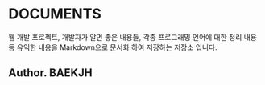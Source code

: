 # DOCUMENTS

웹 개발 프로젝트, 개발자가 알면 좋은 내용들, 각종 프로그래밍 언어에 대한 정리 내용등 유익한 내용을 Markdown으로 문서화 하여 저장하는 저장소 입니다.

## Author. BAEKJH
